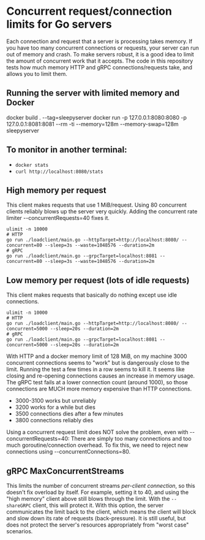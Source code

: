 # Concurrent request/connection limits for Go servers

Each connection and request that a server is processing takes memory. If you have too many concurrent connections or requests, your server can run out of memory and crash. To make servers robust, it is a good idea to limit the amount of concurrent work that it accepts. The code in this repository tests how much memory HTTP and gRPC connections/requests take, and allows you to limit them.


## Running the server with limited memory and Docker

docker build . --tag=sleepyserver
docker run -p 127.0.0.1:8080:8080 -p 127.0.0.1:8081:8081 --rm -ti --memory=128m --memory-swap=128m sleepyserver

## To monitor in another terminal:

* `docker stats`
* `curl http://localhost:8080/stats`

## High memory per request

This client makes requests that use 1 MiB/request. Using 80 concurrent clients reliably blows up the server very quickly. Adding the concurrent rate limiter --concurrentRequests=40 fixes it.

```
ulimit -n 10000
# HTTP
go run ./loadclient/main.go --httpTarget=http://localhost:8080/ --concurrent=80 --sleep=3s --waste=1048576 --duration=2m
# gRPC
go run ./loadclient/main.go --grpcTarget=localhost:8081 --concurrent=80 --sleep=3s --waste=1048576 --duration=2m
```


## Low memory per request (lots of idle requests)

This client makes requests that basically do nothing except use idle connections.

```
ulimit -n 10000
# HTTP
go run ./loadclient/main.go --httpTarget=http://localhost:8080/ --concurrent=5000 --sleep=20s --duration=2m
# gRPC
go run ./loadclient/main.go --grpcTarget=localhost:8081 --concurrent=5000 --sleep=20s --duration=2m
```

With HTTP and a docker memory limit of 128 MiB, on my machine 3000 concurrent connections seems to "work" but is dangerously close to the limit. Running the test a few times in a row seems to kill it. It seems like closing and re-opening connections causes an increase in memory usage. The gRPC test fails at a lower connection count (around 1000), so those connections are MUCH more memory expensive than HTTP connections.

* 3000-3100 works but unreliably
* 3200 works for a while but dies
* 3500 connections dies after a few minutes
* 3800 connections reliably dies

Using a concurrent request limit does NOT solve the problem, even with --concurrentRequests=40: There are simply too many connections and too much goroutine/connection overhead. To fix this, we need to reject new connections using --concurrentConnections=80.


## gRPC MaxConcurrentStreams

This limits the number of concurrent streams *per-client connection*, so this doesn't fix overload by itself. For example, setting it to 40, and using the "high memory" client above still blows through the limit. With the `--shareGRPC` client, this will protect it. With this option, the server communicates the limit back to the client, which means the client will block and slow down its rate of requests (back-pressure). It is still useful, but does not protect the server's resources appropriately from "worst case" scenarios.
